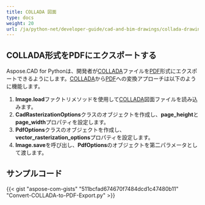 ```yaml
---
title: COLLADA 図面
type: docs
weight: 20
url: /ja/python-net/developer-guide/cad-and-bim-drawings/collada-drawings/
---
```


## **COLLADA形式をPDFにエクスポートする**

Aspose.CAD for Pythonは、開発者が[COLLADA](https://docs.fileformat.com/3d/dae/)ファイルを[PDF](https://docs.fileformat.com/pdf/)形式にエクスポートできるようにします。[COLLADA](https://docs.fileformat.com/3d/dae/)から[PDF](https://docs.fileformat.com/pdf/)への変換アプローチは以下のように機能します。

1. **Image.load**ファクトリメソッドを使用して[COLLADA](https://docs.fileformat.com/3d/dae/)図面ファイルを読み込みます。
1. **CadRasterizationOptions**クラスのオブジェクトを作成し、**page_height**と**page_width**プロパティを設定します。
1. **PdfOptions**クラスのオブジェクトを作成し、**vector_rasterization_options**プロパティを設定します。
1. **Image.save**を呼び出し、**PdfOptions**のオブジェクトを第二パラメータとして渡します。

## サンプルコード

{{< gist "aspose-com-gists" "511bcfad674670f7484dcd1c47480b11" "Convert-COLLADA-to-PDF-Export.py" >}}
